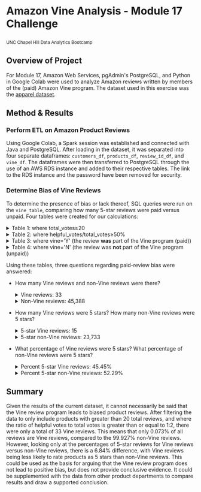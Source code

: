 # Amazon Vine Analysis - Module 17 Challenge
<sub>UNC Chapel Hill Data Analytics Bootcamp</sub>

## Overview of Project
For Module 17, Amazon Web Services, pgAdmin's PostgreSQL, and Python in Google Colab were used to analyze Amazon reviews written by members of the (paid) Amazon Vine program. The dataset used in this exercise was the [apparel dataset](https://s3.amazonaws.com/amazon-reviews-pds/tsv/amazon_reviews_us_Apparel_v1_00.tsv.gz). 

## Method & Results
### Perform ETL on Amazon Product Reviews
Using Google Colab, a Spark session was established and connected with Java and PostgreSQL. After loading in the dataset, it was separated into four separate dataframes: `customers_df`, `products_df`, `review_id_df`, and `vine_df`. The dataframes were then transferred to PostgreSQL through the use of an AWS RDS instance and added to their respective tables. The link to the RDS instance and the password have been removed for security.

### Determine Bias of Vine Reviews
To determine the presence of bias or lack thereof, SQL queries were run on the `vine_table`, comparing how many 5-star reviews were paid versus unpaid. Four tables were created for our calculations:

<details>
  <summary>Table 1: where total_votes≥20</summary>
  
  ![table 1](images/table_1.png)
  
</details>
<details>
  <summary>Table 2: where helpful_votes/total_votes≥50%</summary>
  
  ![table 2](images/table_2.png)
  
</details>
<details>
  <summary>Table 3: where vine='Y' (the review <b>was</b> part of the Vine program (paid))</summary>
  
  ![table 3](images/table_3.png)
  
</details>
<details>
  <summary>Table 4: where vine='N' (the review was <b>not</b> part of the Vine program (unpaid))</summary>
  
  ![table 4](images/table_4.png)
  
</details>

Using these tables, three questions regarding paid-review bias were answered:
* How many Vine reviews and non-Vine reviews were there?
  <details>
    <summary>Vine reviews: 33</summary>
  
    ![q1.1](images/q1-1.png)
  
  </details>
  <details>
    <summary>Non-Vine reviews: 45,388</summary>
  
    ![q1.2](images/q1-2.png)
  
  </details>
* How many Vine reviews were 5 stars? How many non-Vine reviews were 5 stars?
  <details>
    <summary>5-star Vine reviews: 15</summary>
  
    ![q2.1](images/q2-1.png)
  
  </details>
  <details>
    <summary>5-star non-Vine reviews: 23,733</summary>
  
    ![q2.2](images/q2-2.png)
  
  </details>
* What percentage of Vine reviews were 5 stars? What percentage of non-Vine reviews were 5 stars?
  <details>
    <summary>Percent 5-star Vine reviews: 45.45%</summary>
  
    ![q3.1](images/q3-1.png)
  
  </details>
  <details>
    <summary>Percent 5-star non-Vine reviews: 52.29%</summary>
  
    ![q3.2](images/q3-2.png)
  
  </details>


## Summary
Given the results of the current dataset, it cannot necessarily be said that the Vine review program leads to biased product reviews. After filtering the data to only include products with greater than 20 total reviews, and where the ratio of helpful votes to total votes is greater than or equal to 1:2, there were only a total of 33 Vine reviews. This means that only 0.073% of all reviews are Vine reviews, compared to the 99.927% non-Vine reviews. However, looking only at the percentages of 5-star reviews for Vine reviews versus non-Vine reviews, there is a 6.84% difference, with Vine reviews being less likely to rate products as 5 stars than non-Vine reviews. This could be used as the basis for arguing that the Vine review program does not lead to positive bias, but does not provide conclusive evidence. It could be supplemented with the data from other product departments to compare results and draw a supported conclusion.
